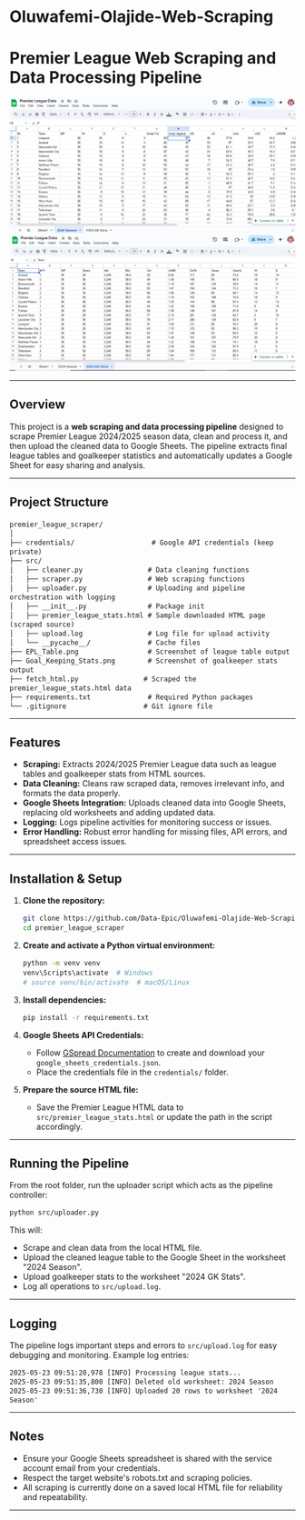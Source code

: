 # Oluwafemi-Olajide-Web-Scraping

# Premier League Web Scraping and Data Processing Pipeline

![EPL Table](./EPL_Table.png)
![Goalkeeping Stats](./Goal_Keeping_Stats.png)

---

## Overview

This project is a **web scraping and data processing pipeline** designed to scrape Premier League 2024/2025 season data, clean and process it, and then upload the cleaned data to Google Sheets. The pipeline extracts final league tables and goalkeeper statistics and automatically updates a Google Sheet for easy sharing and analysis.

---

## Project Structure

```
premier_league_scraper/
│
├── credentials/                   # Google API credentials (keep private)
├── src/
│   ├── cleaner.py                # Data cleaning functions
│   ├── scraper.py                # Web scraping functions
│   ├── uploader.py               # Uploading and pipeline orchestration with logging
│   ├── __init__.py               # Package init
│   ├── premier_league_stats.html # Sample downloaded HTML page (scraped source)
│   ├── upload.log                # Log file for upload activity
│   └── __pycache__/              # Cache files
├── EPL_Table.png                 # Screenshot of league table output
├── Goal_Keeping_Stats.png        # Screenshot of goalkeeper stats output
├── fetch_html.py             	 # Scraped the premier_league_stats.html data
├── requirements.txt              # Required Python packages
└── .gitignore                   # Git ignore file
```

---

## Features

- **Scraping:** Extracts 2024/2025 Premier League data such as league tables and goalkeeper stats from HTML sources.
- **Data Cleaning:** Cleans raw scraped data, removes irrelevant info, and formats the data properly.
- **Google Sheets Integration:** Uploads cleaned data into Google Sheets, replacing old worksheets and adding updated data.
- **Logging:** Logs pipeline activities for monitoring success or issues.
- **Error Handling:** Robust error handling for missing files, API errors, and spreadsheet access issues.

---

## Installation & Setup

1. **Clone the repository:**
   ```bash
   git clone https://github.com/Data-Epic/Oluwafemi-Olajide-Web-Scraping.git
   cd premier_league_scraper
   ```

2. **Create and activate a Python virtual environment:**
   ```bash
   python -m venv venv
   venv\Scripts\activate  # Windows
   # source venv/bin/activate  # macOS/Linux
   ```

3. **Install dependencies:**
   ```bash
   pip install -r requirements.txt
   ```

4. **Google Sheets API Credentials:**
   - Follow [GSpread Documentation](https://gspread.readthedocs.io/en/latest/oauth2.html) to create and download your `google_sheets_credentials.json`.
   - Place the credentials file in the `credentials/` folder.

5. **Prepare the source HTML file:**
   - Save the Premier League HTML data to `src/premier_league_stats.html` or update the path in the script accordingly.

---

## Running the Pipeline

From the root folder, run the uploader script which acts as the pipeline controller:

```bash
python src/uploader.py
```

This will:

- Scrape and clean data from the local HTML file.
- Upload the cleaned league table to the Google Sheet in the worksheet "2024 Season".
- Upload goalkeeper stats to the worksheet "2024 GK Stats".
- Log all operations to `src/upload.log`.

---

## Logging

The pipeline logs important steps and errors to `src/upload.log` for easy debugging and monitoring. Example log entries:

```
2025-05-23 09:51:20,978 [INFO] Processing league stats...
2025-05-23 09:51:35,800 [INFO] Deleted old worksheet: 2024 Season
2025-05-23 09:51:36,730 [INFO] Uploaded 20 rows to worksheet '2024 Season'
```

---

## Notes

- Ensure your Google Sheets spreadsheet is shared with the service account email from your credentials.
- Respect the target website's robots.txt and scraping policies.
- All scraping is currently done on a saved local HTML file for reliability and repeatability.

---

